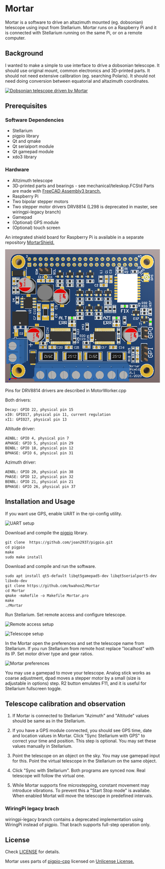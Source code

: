 # Mortar
Mortar is a software to drive an altazimuth mounted (eg. dobsonian) telescope using input from Stellarium. Mortar runs on a Raspberry Pi and it is connected with Stellarium running on the same Pi, or on a remote computer. 

## Background

I wanted to make a simple to use interface to drive a dobsonian telescope. It should use original mount, common electronics and 3D-printed parts. It should not need extensive calibration (eg. searching Polaris). It should not need doing conversion between equatorial and altazimuth coordinates.  

[![Dobsonian telescope driven by Mortar](https://img.youtube.com/vi/ajDmgW0s_2s/0.jpg)](https://www.youtube.com/watch?v=ajDmgW0s_2s)

## Prerequisites

### Software Dependencies

* Stellarium
* pigpio library
* Qt and qmake
* Qt serialport module
* Qt gamepad module
* xdo3 library


### Hardware

* Altzimuth telescope
* 3D-printed parts and bearings - see mechanical/teleskop.FCStd Parts are made with [FreeCAD Assembly3 branch.](https://github.com/realthunder/FreeCAD_assembly3/releases)
* Raspberry Pi
* Two bipolar stepper motors
* Two stepper motor drivers DRV8814 (L298 is deprecated in master, see wiringpi-legacy branch)
* Gamepad
* (Optional) GPS module
* (Optional) touch screen

An integrated shield board for Raspberry Pi is available in a separate repository [MortarShield.](https://github.com/twizzter/MortarShield/)

![Mortar Shield](https://github.com/twizzter/MortarShield/blob/main/ms11.png?raw=true)

Pins for DRV8814 drivers are described in MotorWorker.cpp

Both drivers:

    Decay: GPIO 22, physical pin 15
    xI0: GPIO17, physical pin 11, current regulation
    xI1: GPIO27, physical pin 13
    
Altitude driver:

    AENBL: GPIO 4, physical pin 7
    APHASE: GPIO 5, physical pin 29
    BENBL: GPIO 18, physical pin 12
    BPHASE: GPIO 6, physical pin 31
    
Azimuth driver:

    AENBL: GPIO 20, physical pin 38
    PHASE: GPIO 12, physical pin 32
    BENBL: GPIO 21, physical pin 21
    BPHASE: GPIO 26, physical pin 37


## Installation and Usage

If you want use GPS, enable UART in the rpi-config utility.

![UART setup][uart]

[uart]: https://raw.githubusercontent.com/kwahoo2/Mortar/master/.github/images/rpi-config.png "Raspberry UART setup" 

Download and compile the [pigpio](http://abyz.me.uk/rpi/pigpio/index.html) library.

```
git clone  https://github.com/joan2937/pigpio.git
cd pigpio
make
sudo make install
```

Download and compile and run the software.

```
sudo apt install qt5-default libqt5gamepad5-dev libqt5serialport5-dev libxdo-dev
git clone https://github.com/kwahoo2/Mortar 
cd Mortar
qmake -makefile -o Makefile Mortar.pro
make
./Mortar
```
Run Stellarium. Set remote access and configure telescope.

![Remote access setup][stellar-remote]

[stellar-remote]: https://raw.githubusercontent.com/kwahoo2/Mortar/master/.github/images/stellar-conf1.png "Setting remote access in the Stellarium" 

![Telescope setup][telescope]

[telescope]: https://raw.githubusercontent.com/kwahoo2/Mortar/master/.github/images/stellar-conf2.png "Setting a telescope in the Stellarium" 

In the Mortar open the preferences and set the telescope name from Stellarium. If you run Stellarium from remote host replace "localhost" with its IP. Set motor driver type and gear ratios.

![Mortar preferences][prefs]

[prefs]: https://raw.githubusercontent.com/kwahoo2/Mortar/master/.github/images/remote.png "Mortar preferences" 

You may use a gamepad to move your telescope. Analog stick works as coarse adjustment, dpad moves a stepper motor by a small (size is adjustable in options) step. R2 button emulates F11, and it is useful for Stellarium fullscreen toggle.

## Telescope calibration and observation

1. If Mortar is connected to Stellarium "Azimuth" and "Altitude" values should be same as in the Stellarium. 

2. If you have a GPS module connected, you should see GPS time, date and location values in Mortar. Click "Sync Stellarium with GPS" to correct your time and position. This step is optional. You may set these values manually in Stellarium. 

3. Point the telescope on an object on the sky. You may use gamepad input for this. Point the virtual telescope in the Stellarium on the same object. 

4. Click "Sync with Stellarium". Both programs are synced now. Real telescope will follow the virtual one.

5. While Mortar supports fine microstepping, constant movement may introduce vibrations. To prevent this a "Start Stop mode" is availabe. When enabled Mortat will move the telescope in predefined intervals.


### WiringPi legacy brach

wiringpi-legacy branch contains a deprecated implementation using WiringPi instead of pigpio. That brach supports full-step operation only. 


## License

Check [LICENSE](LICENSE) for details.

Mortar uses parts of [pigpio-cpp](https://github.com/skyformat99/pigpio-cpp) licensed on [Unlicense License.](pigpio-cpp-LICENSE) 
